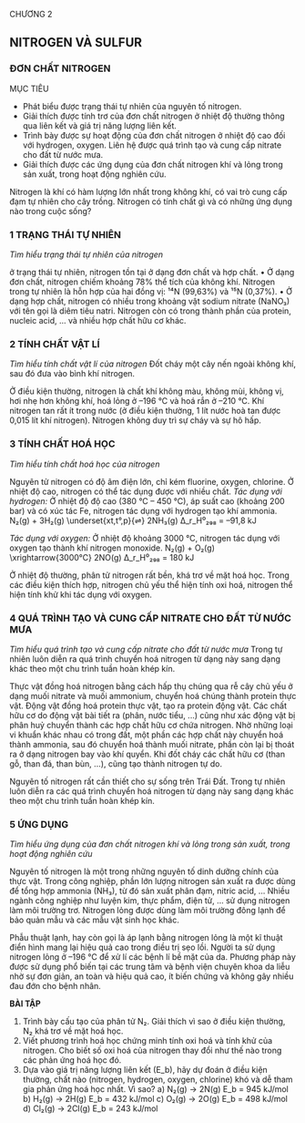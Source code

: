 CHƯƠNG 2
## NITROGEN VÀ SULFUR
### ĐƠN CHẤT NITROGEN

MỤC TIÊU
- Phát biểu được trạng thái tự nhiên của nguyên tố nitrogen.
- Giải thích được tính trơ của đơn chất nitrogen ở nhiệt độ thường thông qua liên kết và giá trị năng lượng liên kết.
- Trình bày được sự hoạt động của đơn chất nitrogen ở nhiệt độ cao đối với hydrogen, oxygen. Liên hệ được quá trình tạo và cung cấp nitrate cho đất từ nước mưa.
- Giải thích được các ứng dụng của đơn chất nitrogen khí và lỏng trong sản xuất, trong hoạt động nghiên cứu.

Nitrogen là khí có hàm lượng lớn nhất trong không khí, có vai trò cung cấp đạm tự nhiên cho cây trồng. Nitrogen có tính chất gì và có những ứng dụng nào trong cuộc sống?

### 1 TRẠNG THÁI TỰ NHIÊN

*Tìm hiểu trạng thái tự nhiên của nitrogen*

ở trạng thái tự nhiên, nitrogen tồn tại ở dạng đơn chất và hợp chất.
• Ở dạng đơn chất, nitrogen chiếm khoảng 78% thể tích của không khí. Nitrogen trong tự nhiên là hỗn hợp của hai đồng vị: ¹⁴N (99,63%) và ¹⁵N (0,37%).
• Ở dạng hợp chất, nitrogen có nhiều trong khoảng vật sodium nitrate (NaNO₃) với tên gọi là diêm tiêu natri. Nitrogen còn có trong thành phần của protein, nucleic acid, ... và nhiều hợp chất hữu cơ khác.

### 2 TÍNH CHẤT VẬT LÍ

*Tìm hiểu tính chất vật lí của nitrogen*
Đốt cháy một cây nến ngoài không khí, sau đó đưa vào bình khí nitrogen.

Ở điều kiện thường, nitrogen là chất khí không màu, không mùi, không vị, hơi nhẹ hơn không khí, hoá lỏng ở –196 °C và hoá rắn ở –210 °C. Khí nitrogen tan rất ít trong nước (ở điều kiện thường, 1 lít nước hoà tan được 0,015 lít khí nitrogen). Nitrogen không duy trì sự cháy và sự hô hấp.

### 3 TÍNH CHẤT HOÁ HỌC

*Tìm hiểu tính chất hoá học của nitrogen*

Nguyên tử nitrogen có độ âm điện lớn, chỉ kém fluorine, oxygen, chlorine.
Ở nhiệt độ cao, nitrogen có thể tác dụng được với nhiều chất.
*Tác dụng với hydrogen:*
Ở nhiệt độ độ cao (380 °C – 450 °C), áp suất cao (khoảng 200 bar) và có xúc tác Fe, nitrogen tác dụng với hydrogen tạo khí ammonia.
N₂(g) + 3H₂(g) \underset{xt,t°,p}{⇌} 2NH₃(g)        Δ_r_H⁰₂₉₈ = –91,8 kJ

*Tác dụng với oxygen:*
Ở nhiệt độ khoảng 3000 °C, nitrogen tác dụng với oxygen tạo thành khí nitrogen monoxide.
N₂(g) + O₂(g) \xrightarrow{3000°C} 2NO(g)        Δ_r_H⁰₂₉₈ = 180 kJ

Ở nhiệt độ thường, phân tử nitrogen rất bền, khá trơ về mặt hoá học. Trong các điều kiện thích hợp, nitrogen chủ yếu thể hiện tính oxi hoá, nitrogen thể hiện tính khử khi tác dụng với oxygen.

### 4 QUÁ TRÌNH TẠO VÀ CUNG CẤP NITRATE CHO ĐẤT TỪ NƯỚC MƯA

*Tìm hiểu quá trình tạo và cung cấp nitrate cho đất từ nước mưa*
Trong tự nhiên luôn diễn ra quá trình chuyển hoá nitrogen từ dạng này sang dạng khác theo một chu trình tuần hoàn khép kín.

Thực vật đồng hoá nitrogen bằng cách hấp thụ chúng qua rễ cây chủ yếu ở dạng muối nitrate và muối ammonium, chuyển hoá chúng thành protein thực vật. Động vật đồng hoá protein thực vật, tạo ra protein động vật. Các chất hữu cơ do động vật bài tiết ra (phân, nước tiểu, ...) cũng như xác động vật bị phân huỷ chuyển thành các hợp chất hữu cơ chứa nitrogen. Nhờ những loại vi khuẩn khác nhau có trong đất, một phần các hợp chất này chuyển hoá thành ammonia, sau đó chuyển hoá thành muối nitrate, phần còn lại bị thoát ra ở dạng nitrogen bay vào khí quyển. Khi đốt cháy các chất hữu cơ (than gỗ, than đá, than bùn, ...), cũng tạo thành nitrogen tự do.

Nguyên tố nitrogen rất cần thiết cho sự sống trên Trái Đất. Trong tự nhiên luôn diễn ra các quá trình chuyển hoá nitrogen từ dạng này sang dạng khác theo một chu trình tuần hoàn khép kín.

### 5 ỨNG DỤNG

*Tìm hiểu ứng dụng của đơn chất nitrogen khí và lỏng trong sản xuất, trong hoạt động nghiên cứu*

Nguyên tố nitrogen là một trong những nguyên tố dinh dưỡng chính của thực vật. Trong công nghiệp, phần lớn lượng nitrogen sản xuất ra được dùng để tổng hợp ammonia (NH₃), từ đó sản xuất phân đạm, nitric acid, ...
Nhiều ngành công nghiệp như luyện kim, thực phẩm, điện tử, ... sử dụng nitrogen làm môi trường trơ. Nitrogen lỏng được dùng làm môi trường đông lạnh để bảo quản mẫu và các mẫu vật sinh học khác.

Phẫu thuật lạnh, hay còn gọi là áp lạnh bằng nitrogen lỏng là một kĩ thuật điển hình mang lại hiệu quả cao trong điều trị sẹo lồi. Người ta sử dụng nitrogen lỏng ở –196 °C để xử lí các bệnh lí bề mặt của da. Phương pháp này được sử dụng phổ biến tại các trung tâm và bệnh viện chuyên khoa da liễu nhờ sự đơn giản, an toàn và hiệu quả cao, ít biến chứng và không gây nhiều đau đớn cho bệnh nhân.

**BÀI TẬP**

1. Trình bày cấu tạo của phân tử N₂. Giải thích vì sao ở điều kiện thường, N₂ khá trơ về mặt hoá học.
2. Viết phương trình hoá học chứng minh tính oxi hoá và tính khử của nitrogen. Cho biết số oxi hoá của nitrogen thay đổi như thế nào trong các phản ứng hoá học đó.
3. Dựa vào giá trị năng lượng liên kết (E_b), hãy dự đoán ở điều kiện thường, chất nào (nitrogen, hydrogen, oxygen, chlorine) khó và dễ tham gia phản ứng hoá học nhất. Vì sao?
   a) N₂(g) → 2N(g)          E_b = 945 kJ/mol
   b) H₂(g) → 2H(g)          E_b = 432 kJ/mol
   c) O₂(g) → 2O(g)          E_b = 498 kJ/mol
   d) Cl₂(g) → 2Cl(g)         E_b = 243 kJ/mol
